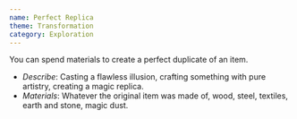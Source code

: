 ```yaml
---
name: Perfect Replica
theme: Transformation
category: Exploration
---
```


You can spend materials to create a perfect duplicate of an item. 

* *Describe*: Casting a flawless illusion, crafting something with pure artistry, creating a magic replica.
* *Materials*: Whatever the original item was made of, wood, steel, textiles, earth and stone, magic dust.
